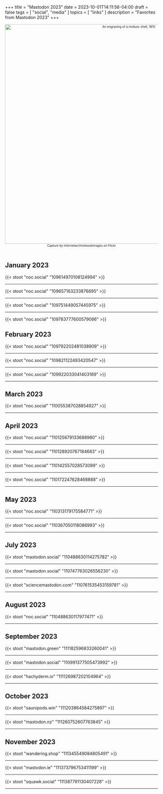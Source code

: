 +++
title = "Mastodon 2023"
date = 2023-10-01T14:11:56-04:00
draft = false
tags = [
  "social",
  "media"
]
topics = [
  "links"
]
description = "Favorites from Mastodon 2023"
+++
<div align="center" style="font-size:x-small"><img src="https://milkfish08.s3.amazonaws.com/photo/blog/21267364266_c547078e6b_o.jpg" width="800" height="720" alt="An engraving of a mollusc shell, 1810"
title="An engraving of a mollusc shell, 1810" /><br />
Capture by internetarchivebookimages on Flickr</div><br clear="all" />

## January 2023

{{< stoot "noc.social" "109614970108124994" >}}<hr>
{{< stoot "noc.social" "109657163233876695" >}}<hr>
{{< stoot "noc.social" "109751449057445975" >}}<hr>
{{< stoot "noc.social" "109783777600579066" >}}

## February 2023

{{< stoot "noc.social" "109792202481038909" >}}<hr>
{{< stoot "noc.social" "109821122493420547" >}}<hr>
{{< stoot "noc.social" "109922033041403169" >}}<hr>

## March 2023

{{< stoot "noc.social" "110055387028854927" >}}<hr>

## April 2023

{{< stoot "noc.social" "110125679133688980" >}}<hr>
{{< stoot "noc.social" "110128920767184683" >}}<hr>
{{< stoot "noc.social" "110142557028573099" >}}<hr>
{{< stoot "noc.social" "110172247628468888" >}}<hr>

## May 2023

{{< stoot "noc.social" "110313179175584771" >}}<hr>
{{< stoot "noc.social" "110367050118086993" >}}<hr>

## July 2023

{{< stoot "mastodon.social" "110488630114275782" >}}<hr>
{{< stoot "mastodon.social" "110747763026556230" >}}<hr>
{{< stoot "sciencemastodon.com" "110761535453159781" >}}<hr>

## August 2023

{{< stoot "noc.social" "110488630117977471" >}}<hr>

## September 2023

{{< stoot "mastodon.green" "111182596833260041" >}}<hr>
{{< stoot "mastodon.social" "110991377505473992" >}}<hr>
{{< stoot "hachyderm.io" "111126987202104964" >}}<hr>

## October 2023

{{< stoot "sauropods.win" "111203864584275897" >}}<hr>
{{< stoot "mastodon.nz" "111260752607763845" >}}<hr>

## November 2023

{{< stoot "wandering.shop" "111345549084805491" >}}<hr>
{{< stoot "mastodon.ie" "111373796753411199" >}}<hr>
{{< stoot "squawk.social" "111387791130407228" >}}<hr>
